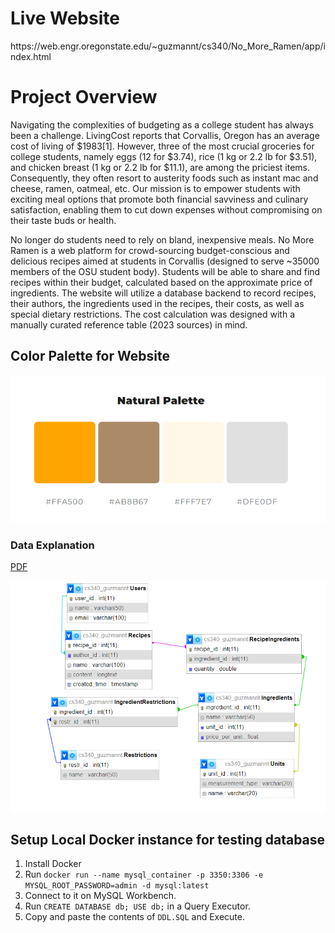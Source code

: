 <h1>Live Website</h1>
https://web.engr.oregonstate.edu/~guzmannt/cs340/No_More_Ramen/app/index.html

<h1>Project Overview</h1>
<p>Navigating the complexities of budgeting as a college student has always been a challenge. LivingCost reports that Corvallis, Oregon has an average cost of living of $1983[1]. However, three of the most crucial groceries for college students, namely eggs (12 for $3.74), rice (1 kg or 2.2 lb for $3.51), and chicken breast (1 kg or 2.2 lb for $11.1), are among the priciest items. Consequently, they often resort to austerity foods such as instant mac and cheese, ramen, oatmeal, etc. Our mission is to empower students with exciting meal options that promote both financial savviness and culinary satisfaction, enabling them to cut down expenses without compromising on their taste buds or health.</p>
<p>No longer do students need to rely on bland, inexpensive meals. No More Ramen is a web platform for crowd-sourcing budget-conscious and delicious recipes aimed at students in Corvallis (designed to serve ~35000 members of the OSU student body). Students will be able to share and find recipes within their budget, calculated based on the approximate price of ingredients. The website will utilize a database backend to record recipes, their authors, the ingredients used in the recipes, their costs, as well as special dietary restrictions. The cost calculation was designed with a manually curated reference table (2023 sources) in mind.</p>

<h2>Color Palette for Website</h2>

![color palette](color_palette_for_website.png)

<h3>Data Explanation</h3>
<a href="https://github.com/TeresitaCGNader/No_More_Ramen/blob/main/Data_Explanation.pdf" title="PDF">PDF</a>

![Schema](schema.png)

## Setup Local Docker instance for testing database

1. Install Docker
2. Run `docker run --name mysql_container -p 3350:3306 -e MYSQL_ROOT_PASSWORD=admin -d mysql:latest`
3. Connect to it on MySQL Workbench.
4. Run `CREATE DATABASE db; USE db;` in a Query Executor.
5. Copy and paste the contents of `DDL.SQL` and Execute.
